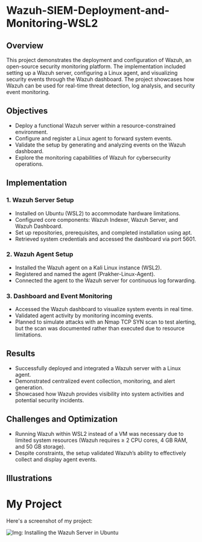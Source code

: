 # Wazuh-SIEM-Deployment-and-Monitoring-WSL2

## Overview
This project demonstrates the deployment and configuration of Wazuh, an open-source security monitoring platform. The implementation included setting up a Wazuh server, configuring a Linux agent, and visualizing security events through the Wazuh dashboard. The project showcases how Wazuh can be used for real-time threat detection, log analysis, and security event monitoring.

## Objectives
- Deploy a functional Wazuh server within a resource-constrained environment.
- Configure and register a Linux agent to forward system events.
- Validate the setup by generating and analyzing events on the Wazuh dashboard.
- Explore the monitoring capabilities of Wazuh for cybersecurity operations.
  
## Implementation
### 1. Wazuh Server Setup
- Installed on Ubuntu (WSL2) to accommodate hardware limitations.
- Configured core components: Wazuh Indexer, Wazuh Server, and Wazuh Dashboard.
- Set up repositories, prerequisites, and completed installation using apt.
- Retrieved system credentials and accessed the dashboard via port 5601.

### 2. Wazuh Agent Setup
- Installed the Wazuh agent on a Kali Linux instance (WSL2).
- Registered and named the agent (Prakher-Linux-Agent).
- Connected the agent to the Wazuh server for continuous log forwarding.

### 3. Dashboard and Event Monitoring
- Accessed the Wazuh dashboard to visualize system events in real time.
- Validated agent activity by monitoring incoming events.
- Planned to simulate attacks with an Nmap TCP SYN scan to test alerting, but the scan was documented rather than executed due to resource limitations.

## Results
- Successfully deployed and integrated a Wazuh server with a Linux agent.
- Demonstrated centralized event collection, monitoring, and alert generation.
- Showcased how Wazuh provides visibility into system activities and potential security incidents.

## Challenges and Optimization
- Running Wazuh within WSL2 instead of a VM was necessary due to limited system resources (Wazuh requires ≥ 2 CPU cores, 4 GB RAM, and 50 GB storage).
- Despite constraints, the setup validated Wazuh’s ability to effectively collect and display agent events.

## Illustrations
# My Project

Here's a screenshot of my project:

![ Img: Installing the Wazuh Server in Ubuntu](<img width="1077" height="722" alt="1" src="https://github.com/user-attachments/assets/b1e40acb-ed48-4d45-8e32-8defebb47ae3" />)
